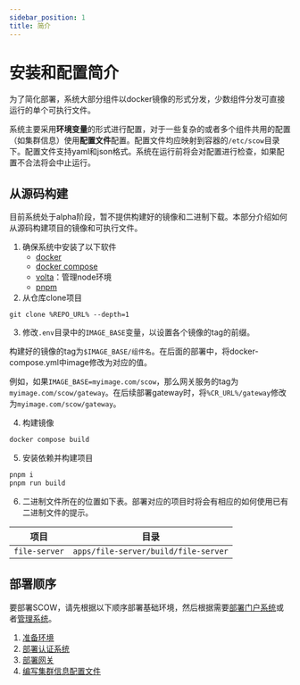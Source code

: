 ```yaml
---
sidebar_position: 1
title: 简介
---
```


# 安装和配置简介

为了简化部署，系统大部分组件以docker镜像的形式分发，少数组件分发可直接运行的单个可执行文件。

系统主要采用**环境变量**的形式进行配置，对于一些复杂的或者多个组件共用的配置（如集群信息）使用**配置文件**配置。配置文件均应映射到容器的`/etc/scow`目录下。配置文件支持yaml和json格式。系统在运行前将会对配置进行检查，如果配置不合法将会中止运行。

## 从源码构建

目前系统处于alpha阶段，暂不提供构建好的镜像和二进制下载。本部分介绍如何从源码构建项目的镜像和可执行文件。

1. 确保系统中安装了以下软件
    - [docker](https://docs.docker.com/engine/install/)
    - [docker compose](https://docs.docker.com/compose/install/)
    - [volta](https://volta.sh/)：管理node环境
    - [pnpm](https://pnpm.io/pnpm-cli)
2. 从仓库clone项目

```
git clone %REPO_URL% --depth=1
```

3. 修改`.env`目录中的`IMAGE_BASE`变量，以设置各个镜像的tag的前缀。

构建好的镜像的tag为`$IMAGE_BASE/组件名`。在后面的部署中，将docker-compose.yml中image修改为对应的值。

例如，如果`IMAGE_BASE=myimage.com/scow`，那么网关服务的tag为`myimage.com/scow/gateway`。在后续部署gateway时，将`%CR_URL%/gateway`修改为`myimage.com/scow/gateway`。

4. 构建镜像

```bash
docker compose build
```

5. 安装依赖并构建项目

```bash
pnpm i
pnpm run build
```

6. 二进制文件所在的位置如下表。部署对应的项目时将会有相应的如何使用已有二进制文件的提示。

| 项目          | 目录                                 |
| ------------- | ------------------------------------ |
| `file-server` | `apps/file-server/build/file-server` |


## 部署顺序

要部署SCOW，请先根据以下顺序部署基础环境，然后根据需要[部署门户系统](../../portal/intro.md)或者[管理系统](../../mis/intro.md)。

1. [准备环境](./prepare.md)
2. [部署认证系统](./auth.md)
3. [部署网关](./gateway.md)
4. [编写集群信息配置文件](./clusters.mdx)
